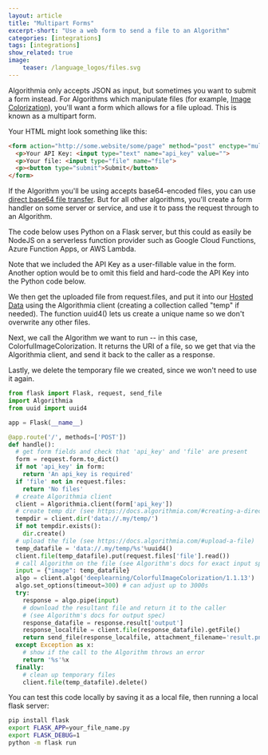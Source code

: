 ```yaml
---
layout: article
title: "Multipart Forms"
excerpt-short: "Use a web form to send a file to an Algorithm"
categories: [integrations]
tags: [integrations]
show_related: true
image:
    teaser: /language_logos/files.svg
---
```


Algorithmia only accepts JSON as input, but sometimes you want to submit a form instead. For Algorithms which manipulate files (for example, [Image Colorization](https://algorithmia.com/algorithms/deeplearning/ColorfulImageColorization)), you'll want a form which allows for a file upload. This is known as a multipart form. 

Your HTML might look something like this:

```html
<form action="http://some.website/some/page" method="post" enctype="multipart/form-data">
  <p>Your API Key: <input type="text" name="api_key" value="">
  <p>Your file: <input type="file" name="file">
  <p><button type="submit">Submit</button>
</form>
```

If the Algorithm you'll be using accepts base64-encoded files, you can use [direct base64 file transfer](./base64_files). But for all other algorithms, you'll create a form handler on some server or service, and use it to pass the request through to an Algorithm.

The code below uses Python on a Flask server, but this could as easily be NodeJS on a serverless function provider such as Google Cloud Functions, Azure Function Apps, or AWS Lambda.

Note that we included the API Key as a user-fillable value in the form. Another option would be to omit this field and hard-code the API Key into the Python code below.

We then get the uploaded file from request.files, and put it into our [Hosted Data]({{site.baseurl}}/data) using the Algorithmia client (creating a collection called "temp" if needed). The function uuid4() lets us create a unique name so we don't overwrite any other files. 

Next, we call the Algorithm we want to run -- in this case, ColorfulImageColorization. It returns the URI of a file, so we get that via the Algorithmia client, and send it back to the caller as a response.

Lastly, we delete the temporary file we created, since we won't need to use it again.

```python
from flask import Flask, request, send_file
import Algorithmia
from uuid import uuid4

app = Flask(__name__)

@app.route('/', methods=['POST'])
def handle():
  # get form fields and check that 'api_key' and 'file' are present
  form = request.form.to_dict()
  if not 'api_key' in form:
    return 'An api_key is required'
  if 'file' not in request.files:
    return 'No files'
  # create Algorithmia client
  client = Algorithmia.client(form['api_key'])
  # create temp dir (see https://docs.algorithmia.com/#creating-a-directory)
  tempdir = client.dir('data://.my/temp/')
  if not tempdir.exists():
    dir.create()
  # upload the file (see https://docs.algorithmia.com/#upload-a-file)
  temp_datafile = 'data://.my/temp/%s'%uuid4()
  client.file(temp_datafile).put(request.files['file'].read())
  # call Algorithm on the file (see Algorithm's docs for exact input spec)
  input = {"image": temp_datafile}
  algo = client.algo('deeplearning/ColorfulImageColorization/1.1.13')
  algo.set_options(timeout=300) # can adjust up to 3000s
  try:
    response = algo.pipe(input)
    # download the resultant file and return it to the caller
    # (see Algorithm's docs for output spec)
    response_datafile = response.result['output']
    response_localfile = client.file(response_datafile).getFile()
    return send_file(response_localfile, attachment_filename='result.png')
  except Exception as x:
    # show if the call to the Algorithm throws an error
    return '%s'%x
  finally:
    # clean up temporary files
    client.file(temp_datafile).delete()
```

You can test this code locally by saving it as a local file, then running a local flask server:

```bash
pip install flask
export FLASK_APP=your_file_name.py
export FLASK_DEBUG=1
python -m flask run
```
